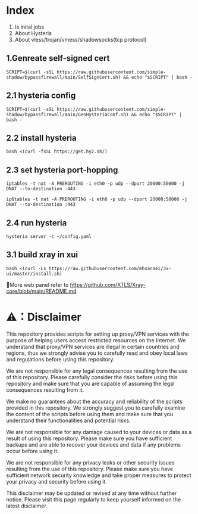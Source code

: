# Index
1. Is inital jobs
2. About Hysteria
3. About vless/trojan/vmess/shadowsocks(tcp protocol)
## 1.Genreate self-signed cert
```
SCRIPT=$(curl -sSL https://raw.githubusercontent.com/simple-shadow/bypassfirewall/main/SelfSignCert.sh) && echo "$SCRIPT" | bash -
```
## 2.1 hysteria config
```
SCRIPT=$(curl -sSL https://raw.githubusercontent.com/simple-shadow/bypassfirewall/main/GenHysteriaConf.sh) && echo "$SCRIPT" | bash -
```
## 2.2 install hysteria
```
bash <(curl -fsSL https://get.hy2.sh/)
```
## 2.3 set hysteria port-hopping
```
iptables -t nat -A PREROUTING -i eth0 -p udp --dport 20000:50000 -j DNAT --to-destination :443
```
```
ip6tables -t nat -A PREROUTING -i eth0 -p udp --dport 20000:50000 -j DNAT --to-destination :443
```
## 2.4 run hysteria
```
hysteria server -c ~/config.yaml
```
## 3.1 build xray in xui
```
bash <(curl -Ls https://raw.githubusercontent.com/mhsanaei/3x-ui/master/install.sh)
```
🔔More web panel refer to https://github.com/XTLS/Xray-core/blob/main/README.md

# ⚠️：Disclaimer

This repository provides scripts for setting up proxy/VPN services with the purpose of helping users access restricted resources on the Internet. We understand that proxy/VPN services are illegal in certain countries and regions, thus we strongly advise you to carefully read and obey local laws and regulations before using this repository.

We are not responsible for any legal consequences resulting from the use of this repository. Please carefully consider the risks before using this repository and make sure that you are capable of assuming the legal consequences resulting from it.

We make no guarantees about the accuracy and reliability of the scripts provided in this repository. We strongly suggest you to carefully examine the content of the scripts before using them and make sure that you understand their functionalities and potential risks.

We are not responsible for any damage caused to your devices or data as a result of using this repository. Please make sure you have sufficient backups and are able to recover your devices and data if any problems occur before using it.

We are not responsible for any privacy leaks or other security issues resulting from the use of this repository. Please make sure you have sufficient network security knowledge and take proper measures to protect your privacy and security before using it.

This disclaimer may be updated or revised at any time without further notice. Please visit this page regularly to keep yourself informed on the latest disclaimer.

